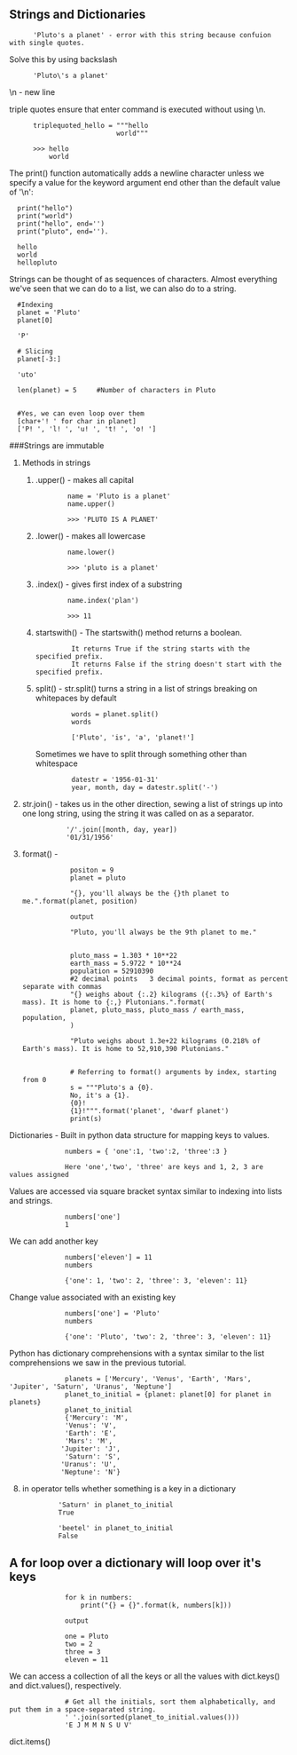 ## Strings and Dictionaries

          'Pluto's a planet' - error with this string because confuion with single quotes.

Solve this by using backslash
 
          'Pluto\'s a planet' 
          
\n - new line

triple quotes ensure that enter command is executed without using \n.

          triplequoted_hello = """hello
                               world"""
                               
          >>> hello
              world
        
The print() function automatically adds a newline character unless we specify a value for the keyword argument end other than the default value of '\n':          

      print("hello")
      print("world")
      print("hello", end='')
      print("pluto", end='').
      
      hello
      world
      hellopluto
      
Strings can be thought of as sequences of characters. Almost everything we've seen that we can do to a list, we can also do to a string.

      #Indexing
      planet = 'Pluto'
      planet[0]
      
      'P'
      
      # Slicing
      planet[-3:]
      
      'uto'
                                 
      len(planet) = 5     #Number of characters in Pluto
      
      
      #Yes, we can even loop over them
      [char+'! ' for char in planet]
      ['P! ', 'l! ', 'u! ', 't! ', 'o! ']
      
 ###Strings are immutable     

1. Methods in strings

   1. .upper() - makes all capital
                  
                  name = 'Pluto is a planet'
                  name.upper()
                  
                  >>> 'PLUTO IS A PLANET'
                  
   2. .lower() - makes all lowercase
   
                  name.lower()
                  
                  >>> 'pluto is a planet'
                  
   3. .index() - gives first index of a substring
               
                  name.index('plan')
                  
                  >>> 11
   
   4. startswith() - The startswith() method returns a boolean.

                   It returns True if the string starts with the specified prefix.
                   It returns False if the string doesn't start with the specified prefix.    
                   
   5. split() - str.split() turns a string in a list of strings breaking on whitepaces by default
   
                   words = planet.split()
                   words
                   
                   ['Pluto', 'is', 'a', 'planet!']
                   
      Sometimes we have to split through something other than whitespace
      
                   datestr = '1956-01-31'
                   year, month, day = datestr.split('-')
                   
 6. str.join() - takes us in the other direction, sewing a list of strings up into one long string, using the string it was                    called on as a separator.      
 
                   '/'.join([month, day, year])
                   '01/31/1956'
                   
7. format() -     
                   
                   positon = 9
                   planet = pluto 
                   
                   "{}, you'll always be the {}th planet to me.".format(planet, position)
                   
                   output 
                   
                   "Pluto, you'll always be the 9th planet to me."
                   
                   
                   pluto_mass = 1.303 * 10**22
                   earth_mass = 5.9722 * 10**24
                   population = 52910390
                   #2 decimal points   3 decimal points, format as percent     separate with commas
                   "{} weighs about {:.2} kilograms ({:.3%} of Earth's mass). It is home to {:,} Plutonians.".format(
                   planet, pluto_mass, pluto_mass / earth_mass, population,
                   )
                   
                   "Pluto weighs about 1.3e+22 kilograms (0.218% of Earth's mass). It is home to 52,910,390 Plutonians."
                   
                   
                   # Referring to format() arguments by index, starting from 0
                   s = """Pluto's a {0}.
                   No, it's a {1}.
                   {0}!
                   {1}!""".format('planet', 'dwarf planet')
                   print(s)
                   
                   
Dictionaries - Built in python data structure for mapping keys to values.

                  numbers = { 'one':1, 'two':2, 'three':3 }
                  
                  Here 'one','two', 'three' are keys and 1, 2, 3 are values assigned
                  
Values are accessed via square bracket syntax similar to indexing into lists and strings.

                  numbers['one']
                  1

We can add another key 
                     
                  numbers['eleven'] = 11
                  numbers
                  
                  {'one': 1, 'two': 2, 'three': 3, 'eleven': 11}
                  
Change value associated with an existing key

                  numbers['one'] = 'Pluto'
                  numbers
                  
                  {'one': 'Pluto', 'two': 2, 'three': 3, 'eleven': 11}
                  
                  
Python has dictionary comprehensions with a syntax similar to the list comprehensions we saw in the previous tutorial.                  
                  
                  planets = ['Mercury', 'Venus', 'Earth', 'Mars', 'Jupiter', 'Saturn', 'Uranus', 'Neptune']
                  planet_to_initial = {planet: planet[0] for planet in planets}
                  planet_to_initial
                  {'Mercury': 'M',
                  'Venus': 'V',
                  'Earth': 'E',
                  'Mars': 'M',
                 'Jupiter': 'J',
                  'Saturn': 'S',
                 'Uranus': 'U',
                 'Neptune': 'N'}
                 
 8. in operator tells whether something is a key in a dictionary
            
                 'Saturn' in planet_to_initial
                 True
                 
                 'beetel' in planet_to_initial
                 False
## A for loop over a dictionary will loop over it's keys

                  for k in numbers:
                      print("{} = {}".format(k, numbers[k]))
                      
                  output
                  
                  one = Pluto
                  two = 2
                  three = 3
                  eleven = 11
                  
 We can access a collection of all the keys or all the values with dict.keys() and dict.values(), respectively.
 
                  # Get all the initials, sort them alphabetically, and put them in a space-separated string.
                  ' '.join(sorted(planet_to_initial.values()))
                  'E J M M N S U V'
                  
 dict.items()
 
                  
                  
                  
                  
                  
                  
                  
                  
                  
                  
                  
                  
                  
                  
                  






















